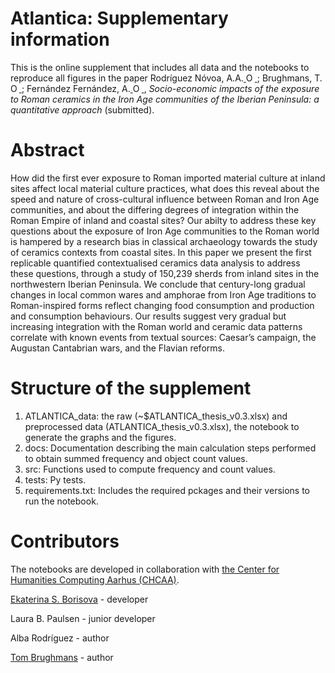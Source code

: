 # Atlantica: Supplementary information

This is the online supplement that includes all data and the notebooks to reproduce all figures in the paper Rodríguez Nóvoa, A.A.<a href="https://orcid.org/0000-0001-8577-212X">
<img alt="ORCID logo" src="https://info.orcid.org/wp-content/uploads/2019/11/orcid_16x16.png" width="14" height="14" /> </a>
; Brughmans, T.<a href="https://orcid.org/0000-0002-1589-7768">
<img alt="ORCID logo" src="https://info.orcid.org/wp-content/uploads/2019/11/orcid_16x16.png" width="14" height="14" /> </a>
; Fernández Fernández, A.<a href="https://orcid.org/0000-0003-2981-6604">
<img alt="ORCID logo" src="https://info.orcid.org/wp-content/uploads/2019/11/orcid_16x16.png" width="14" height="14" /> </a>
, *Socio-economic impacts of the exposure to Roman ceramics in the Iron Age communities of the Iberian Peninsula: a quantitative approach* (submitted).

# Abstract 

How did the first ever exposure to Roman imported material culture at inland sites affect local material culture practices, what does this reveal about the speed and nature of cross-cultural influence between Roman and Iron Age communities, and about the differing degrees of integration within the Roman Empire of inland and coastal sites? Our abilty to address these key questions about the exposure of Iron Age communities to the Roman world is hampered by a research bias in classical archaeology towards the study of ceramics contexts from coastal sites. In this paper we present the first replicable quantified contextualised ceramics data analysis to address these questions, through a study of 150,239 sherds from inland sites in the northwestern Iberian Peninsula. We conclude that century-long gradual changes in local common wares and amphorae from Iron Age traditions to Roman-inspired forms reflect changing food consumption and production and consumption behaviours. Our results suggest very gradual but increasing integration with the Roman world and ceramic data patterns correlate with known events from textual sources: Caesar’s campaign, the Augustan Cantabrian wars, and the Flavian reforms.

# Structure of the supplement 

1. ATLANTICA_data: the raw (~$ATLANTICA_thesis_v0.3.xlsx) and preprocessed data (ATLANTICA_thesis_v0.3.xlsx), the notebook to generate the graphs and the figures. 
3. docs: Documentation describing the main calculation steps performed to obtain summed frequency and object count values.
4. src: Functions used to compute frequency and count values.
5. tests: Py tests.
6. requirements.txt: Includes the required pckages and their versions to run the notebook.

# Contributors 

The notebooks are developed in collaboration with [the Center for Humanities Computing Aarhus (CHCAA)](https://chcaa.io/#/).

[Ekaterina S. Borisova](https://github.com/esborisova) - developer

Laura B. Paulsen - junior developer

Alba Rodríguez - author

[Tom Brughmans](https://pure.au.dk/portal/en/persons/tom-brughmans(78c7314a-9485-4e14-b207-0e836aea5e01).html) - author

